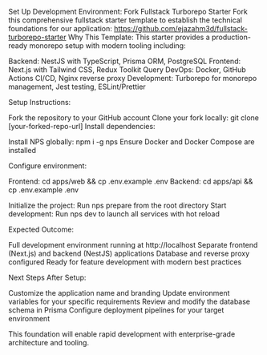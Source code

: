 Set Up Development Environment: Fork Fullstack Turborepo Starter
Fork this comprehensive fullstack starter template to establish the technical foundations for our application: https://github.com/ejazahm3d/fullstack-turborepo-starter
Why This Template:
This starter provides a production-ready monorepo setup with modern tooling including:

Backend: NestJS with TypeScript, Prisma ORM, PostgreSQL
Frontend: Next.js with Tailwind CSS, Redux Toolkit Query
DevOps: Docker, GitHub Actions CI/CD, Nginx reverse proxy
Development: Turborepo for monorepo management, Jest testing, ESLint/Prettier

Setup Instructions:

Fork the repository to your GitHub account
Clone your fork locally: git clone [your-forked-repo-url]
Install dependencies:

Install NPS globally: npm i -g nps
Ensure Docker and Docker Compose are installed


Configure environment:

Frontend: cd apps/web && cp .env.example .env
Backend: cd apps/api && cp .env.example .env


Initialize the project: Run nps prepare from the root directory
Start development: Run nps dev to launch all services with hot reload

Expected Outcome:

Full development environment running at http://localhost
Separate frontend (Next.js) and backend (NestJS) applications
Database and reverse proxy configured
Ready for feature development with modern best practices

Next Steps After Setup:

Customize the application name and branding
Update environment variables for your specific requirements
Review and modify the database schema in Prisma
Configure deployment pipelines for your target environment

This foundation will enable rapid development with enterprise-grade architecture and tooling.